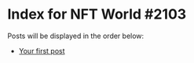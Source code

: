 # Index for NFT World #2103
Posts will be displayed in the order below:

- [Your first post](./001-first.md)


